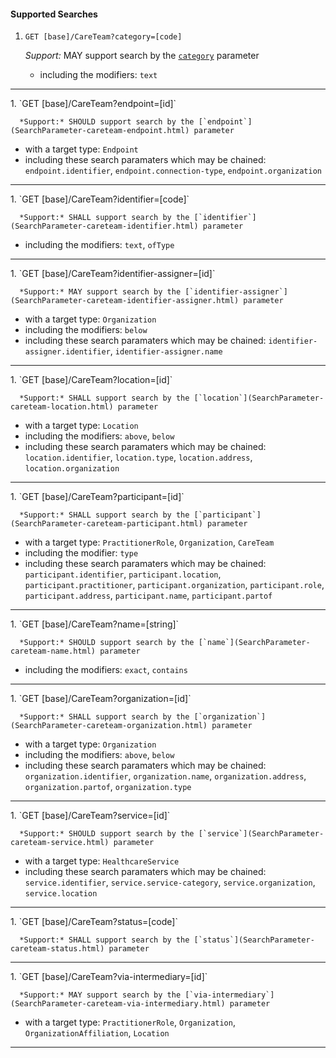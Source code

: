#### Supported Searches

1. `GET [base]/CareTeam?category=[code]`

      *Support:* MAY support search by the [`category`](SearchParameter-careteam-category.html) parameter  
   - including the modifiers:  `text`   
<hr />
1. `GET [base]/CareTeam?endpoint=[id]`

      *Support:* SHOULD support search by the [`endpoint`](SearchParameter-careteam-endpoint.html) parameter
   - with a target type:  `Endpoint`   
   - including these search paramaters which may be chained:  `endpoint.identifier`, `endpoint.connection-type`, `endpoint.organization`
<hr />
1. `GET [base]/CareTeam?identifier=[code]`

      *Support:* SHALL support search by the [`identifier`](SearchParameter-careteam-identifier.html) parameter  
   - including the modifiers:  `text`, `ofType`   
<hr />
1. `GET [base]/CareTeam?identifier-assigner=[id]`

      *Support:* MAY support search by the [`identifier-assigner`](SearchParameter-careteam-identifier-assigner.html) parameter
   - with a target type:  `Organization`
   - including the modifiers:  `below`  
   - including these search paramaters which may be chained:  `identifier-assigner.identifier`, `identifier-assigner.name`
<hr />
1. `GET [base]/CareTeam?location=[id]`

      *Support:* SHALL support search by the [`location`](SearchParameter-careteam-location.html) parameter
   - with a target type:  `Location`
   - including the modifiers:  `above`, `below`  
   - including these search paramaters which may be chained:  `location.identifier`, `location.type`, `location.address`, `location.organization`
<hr />
1. `GET [base]/CareTeam?participant=[id]`

      *Support:* SHALL support search by the [`participant`](SearchParameter-careteam-participant.html) parameter
   - with a target type:  `PractitionerRole`, `Organization`, `CareTeam`
   - including the modifier:  `type`  
   - including these search paramaters which may be chained:  `participant.identifier`, `participant.location`, `participant.practitioner`, `participant.organization`, `participant.role`, `participant.address`, `participant.name`, `participant.partof`
<hr />
1. `GET [base]/CareTeam?name=[string]`

      *Support:* SHOULD support search by the [`name`](SearchParameter-careteam-name.html) parameter  
   - including the modifiers:  `exact`, `contains`   
<hr />
1. `GET [base]/CareTeam?organization=[id]`

      *Support:* SHALL support search by the [`organization`](SearchParameter-careteam-organization.html) parameter
   - with a target type:  `Organization`
   - including the modifiers:  `above`, `below`  
   - including these search paramaters which may be chained:  `organization.identifier`, `organization.name`, `organization.address`, `organization.partof`, `organization.type`
<hr />
1. `GET [base]/CareTeam?service=[id]`

      *Support:* SHOULD support search by the [`service`](SearchParameter-careteam-service.html) parameter
   - with a target type:  `HealthcareService`   
   - including these search paramaters which may be chained:  `service.identifier`, `service.service-category`, `service.organization`, `service.location`
<hr />
1. `GET [base]/CareTeam?status=[code]`

      *Support:* SHALL support search by the [`status`](SearchParameter-careteam-status.html) parameter
<hr />
1. `GET [base]/CareTeam?via-intermediary=[id]`

      *Support:* MAY support search by the [`via-intermediary`](SearchParameter-careteam-via-intermediary.html) parameter
   - with a target type:  `PractitionerRole`, `Organization`, `OrganizationAffiliation`, `Location`    
<hr />
